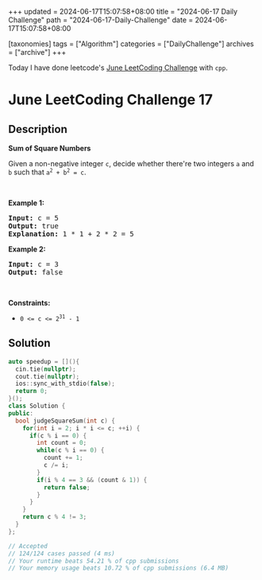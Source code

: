 +++
updated = 2024-06-17T15:07:58+08:00
title = "2024-06-17 Daily Challenge"
path = "2024-06-17-Daily-Challenge"
date = 2024-06-17T15:07:58+08:00

[taxonomies]
tags = ["Algorithm"]
categories = ["DailyChallenge"]
archives = ["archive"]
+++

Today I have done leetcode's [June LeetCoding Challenge](https://leetcode.com/problems/sum-of-square-numbers/) with `cpp`.

<!-- more -->

# June LeetCoding Challenge 17

## Description

**Sum of Square Numbers**

<p>Given a non-negative integer <code>c</code>, decide whether there&#39;re two integers <code>a</code> and <code>b</code> such that <code>a<sup>2</sup> + b<sup>2</sup> = c</code>.</p>

<p>&nbsp;</p>
<p><strong class="example">Example 1:</strong></p>

<pre>
<strong>Input:</strong> c = 5
<strong>Output:</strong> true
<strong>Explanation:</strong> 1 * 1 + 2 * 2 = 5
</pre>

<p><strong class="example">Example 2:</strong></p>

<pre>
<strong>Input:</strong> c = 3
<strong>Output:</strong> false
</pre>

<p>&nbsp;</p>
<p><strong>Constraints:</strong></p>

<ul>
	<li><code>0 &lt;= c &lt;= 2<sup>31</sup> - 1</code></li>
</ul>


## Solution

``` cpp
auto speedup = [](){
  cin.tie(nullptr);
  cout.tie(nullptr);
  ios::sync_with_stdio(false);
  return 0;
}();
class Solution {
public:
  bool judgeSquareSum(int c) {
    for(int i = 2; i * i <= c; ++i) {
      if(c % i == 0) {
        int count = 0;
        while(c % i == 0) {
          count += 1;
          c /= i;
        }
        if(i % 4 == 3 && (count & 1)) {
          return false;
        }
      }
    }
    return c % 4 != 3;
  }
};

// Accepted
// 124/124 cases passed (4 ms)
// Your runtime beats 54.21 % of cpp submissions
// Your memory usage beats 10.72 % of cpp submissions (6.4 MB)
```
